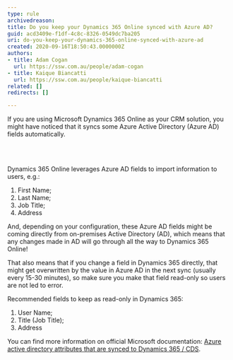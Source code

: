 ```yaml
---
type: rule
archivedreason: 
title: Do you keep your Dynamics 365 Online synced with Azure AD?
guid: acd3409e-f1df-4c8c-8326-0549dc7ba205
uri: do-you-keep-your-dynamics-365-online-synced-with-azure-ad
created: 2020-09-16T18:50:43.0000000Z
authors:
- title: Adam Cogan
  url: https://ssw.com.au/people/adam-cogan
- title: Kaique Biancatti
  url: https://ssw.com.au/people/kaique-biancatti
related: []
redirects: []

---
```



<p class="ssw15-rteElement-P">If you are using Microsoft Dynamics 365 Online as your CRM solution, you might have noticed that it syncs some Azure Active Directory (Azure AD) fields automatically.<br></p>
<br><excerpt class='endintro'></excerpt><br>
<p>​Dynamics 365 Online leverages Azure AD fields to import information to users, e.g.&#58;<br></p><ol><li>First Name;</li><li>Last Name;</li><li>Job Title;</li><li>Address</li></ol><p>And, depending on your configuration, these Azure AD fields might be coming directly from on-premises Active Directory (AD), which means that any changes made in AD will go through all the way to Dynamics 365 Online!</p><p>That also means that if you change a field in Dynamics 365 directly, that might get overwritten by the value in Azure AD in the next sync (usually every 15-30 minutes), so make sure you make that field read-only so users are not led to error.</p><p>Recommended fields to keep as read-only in Dynamics 365&#58;</p><ol><li>User Name;</li><li>Title (Job Title);</li><li>Address</li></ol><p>You can find more information on official Microsoft documentation&#58; 
   <a href="https&#58;//community.dynamics.com/crm/f/microsoft-dynamics-crm-forum/386022/info-azure-active-directory-attributes-that-are-synced-to-dynamics-365-cds">Azure active directory attributes that are synced to Dynamics 365 / CDS</a>​.<br></p>


